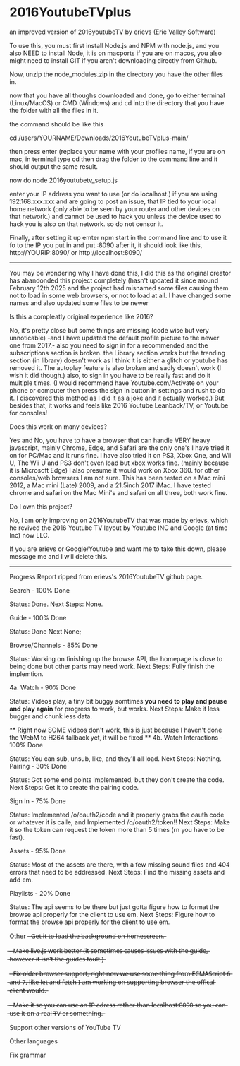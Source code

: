 # 2016YoutubeTVplus
an improved version of 2016youtubeTV by erievs (Erie Valley Software)


To use this, you must first install Node.js and NPM with node.js, and you also NEED to install Node, it is on macports if you are on macos, you also might need to install GIT if you aren't downloading directly from Github.

Now, unzip the node_modules.zip in the directory you have the other files in.

now that you have all thoughs downloaded and done, go to either terminal (Linux/MacOS) or CMD (Windows) and cd into the directory that you have the folder with all the files in it.

the command should be like this

cd /users/YOURNAME/Downloads/2016YoutubeTVplus-main/

then press enter (replace your name with your profiles name, if you are on mac, in terminal type cd then drag the folder to the command line and it should output the same result.

now do node 2016youtubetv_setup.js

enter your IP address you want to use (or do localhost.) if you are using 192.168.xxx.xxx and are going to post an issue, that IP tied to your local home network (only able to be seen by your router and other devices on that network.) and cannot be used to hack you unless the device used to hack you is also on that network. so do not censor it.

Finally, after setting it up emter npm start in the command line and to use it fo to the IP you put in and put :8090 after it, it should look like this, http://YOURIP:8090/ or http://localhost:8090/

---------------------------------------------------------------------------------------------------------------------

You may be wondering why I have done this, I did this as the original creator has abandonded this project completely (hasn't updated it since around February 12th 2025 and the project had misnamed some files causing them not to load in some web browsers, or not to load at all. I have changed some names and also updated some files to be newer

Is this a compleatly original experience like 2016?

No, it's pretty close but some things are missing (code wise but very unnoticable) -and I have updated the default profile picture to the newer one from 2017.- also you need to sign in for a recommended and the subscriptions section is broken. the Library section works but the trending section (in library) doesn't work as I think it is either a glitch or youtube has removed it. The autoplay feature is also broken and sadly doesn't work (I wish it did though.) also, to sign in you have to be really fast and do it multiple times. (I would recommend have Youtube.com/Activate on your phone or computer then press the sign in button in settings and rush to do it. I discovered this method as I did it as a joke and it actually worked.) But besides that, it works and feels like 2016 Youtube Leanback/TV, or Youtube for consoles!

Does this work on many devices?

Yes and No, you have to have a browser that can handle VERY heavy javascript, mainly Chrome, Edge, and Safari are the only one's I have tried it on for PC/Mac and it runs fine. I have also tried it on PS3, Xbox One, and Wii U, The Wii U and PS3 don't even load but xbox works fine. (mainly because it is Microsoft Edge) I also presume it would work on Xbox 360. for other consoles/web browsers I am not sure. This has been tested on a Mac mini 2012, a Mac mini (Late) 2009, and a 21.5inch 2017 iMac. I have tested chrome and safari on the Mac Mini's and safari on all three, both work fine.

Do I own this project?

No, I am only improving on 2016YoutubeTV that was made by erievs, which he revived the 2016 Youtube TV layout by Youtube INC and Google (at time Inc) now LLC.

If you are erievs or Google/Youtube and want me to take this down, please message me and I will delete this.

------------------------------------------------------------------------------------------------------------------

Progress Report ripped from erievs's 2016YoutubeTV github page.

Search - 100% Done

Status: Done. Next Steps: None.

Guide - 100% Done

Status: Done Next None;

Browse/Channels - 85% Done

Status: Working on finishing up the browse API, the homepage is close to being done but other parts may need work. Next Steps: Fully finish the implemtion.

4a. Watch - 90% Done

Status: Videos play, a tiny bit buggy somtimes **you need to play and pause and play again** for progress to work, but works.
Next Steps: Make it less bugger and chunk less data.

** Right now SOME videos don't work, this is just because I haven't done the WebM to H264 fallback yet, it will be fixed **
4b. Watch Interactions - 100% Done

Status: You can sub, unsub, like, and they'll all load.
Next Steps: Nothing.
Pairing - 30% Done

Status: Got some end points implemented, but they don't create the code. Next Steps: Get it to create the pairing code.

Sign In - 75% Done

Status: Implemented /o/oauth2/code and it properly grabs the oauth code or whatever it is calle, and Implemented /o/oauth2/token!! Next Steps: Make it so the token can request the token more than 5 times (rn you have to be fast).

Assets - 95% Done

Status: Most of the assets are there, with a few missing sound files and 404 errors that need to be addressed. Next Steps: Find the missing assets and add em.

Playlists - 20% Done

Status: The api seems to be there but just gotta figure how to format the browse api properly for the client to use em. Next Steps: Figure how to format the browse api properly for the client to use em.

Other
-̶ ̶G̶e̶t̶ ̶i̶t̶ ̶t̶o̶ ̶l̶o̶a̶d̶ ̶t̶h̶e̶ ̶b̶a̶c̶k̶g̶r̶o̶u̶n̶d̶ ̶o̶n̶ ̶h̶o̶m̶e̶s̶c̶r̶e̶e̶n̶.̶

̶-̶ ̶M̶a̶k̶e̶ ̶l̶i̶v̶e̶.̶j̶s̶ ̶w̶o̶r̶k̶ ̶b̶e̶t̶t̶e̶r̶ ̶(̶i̶t̶ ̶s̶o̶m̶e̶t̶i̶m̶e̶s̶ ̶c̶a̶u̶s̶e̶s̶ ̶i̶s̶s̶u̶e̶s̶ ̶w̶i̶t̶h̶ ̶t̶h̶e̶ ̶g̶u̶i̶d̶e̶,̶ ̶h̶o̶w̶e̶v̶e̶r̶ ̶i̶t̶ ̶i̶s̶n̶'̶t̶ ̶t̶h̶e̶ ̶g̶u̶i̶d̶e̶s̶ ̶f̶a̶u̶l̶t̶.̶)̶

-̶ ̶F̶i̶x̶ ̶o̶l̶d̶e̶r̶ ̶b̶r̶o̶w̶s̶e̶r̶ ̶s̶u̶p̶p̶o̶r̶t̶,̶ ̶r̶i̶g̶h̶t̶ ̶n̶o̶w̶ ̶w̶e̶ ̶u̶s̶e̶ ̶s̶o̶m̶e̶ ̶t̶h̶i̶n̶g̶ ̶f̶r̶o̶m̶ ̶E̶C̶M̶A̶S̶c̶r̶i̶p̶t̶ ̶6̶ ̶a̶n̶d̶ ̶7̶,̶ ̶l̶i̶k̶e̶ ̶l̶e̶t̶ ̶a̶n̶d̶ ̶f̶e̶t̶c̶h̶ ̶I̶ ̶a̶m̶ ̶w̶o̶r̶k̶i̶n̶g̶ ̶o̶n̶ ̶s̶u̶p̶p̶o̶r̶t̶i̶n̶g̶ ̶b̶r̶o̶w̶s̶e̶r̶ ̶t̶h̶e̶ ̶o̶f̶f̶i̶c̶a̶l̶ ̶c̶l̶i̶e̶n̶t̶ ̶w̶o̶u̶l̶d̶.̶

̶-̶ ̶M̶a̶k̶e̶ ̶i̶t̶ ̶s̶o̶ ̶y̶o̶u̶ ̶c̶a̶n̶ ̶u̶s̶e̶ ̶a̶n̶ ̶I̶P̶ ̶a̶d̶r̶e̶s̶s̶ ̶r̶a̶t̶h̶e̶r̶ ̶t̶h̶a̶n̶ ̶l̶o̶c̶a̶l̶h̶o̶s̶t̶:̶8̶0̶9̶0̶ ̶s̶o̶ ̶y̶o̶u̶ ̶c̶a̶n̶ ̶u̶s̶e̶ ̶i̶t̶ ̶o̶n̶ ̶a̶ ̶r̶e̶a̶l̶ ̶T̶V̶ ̶o̶r̶ ̶s̶o̶m̶e̶t̶h̶i̶n̶g̶.̶

Support other versions of YouTube TV

Other languages

Fix grammar
